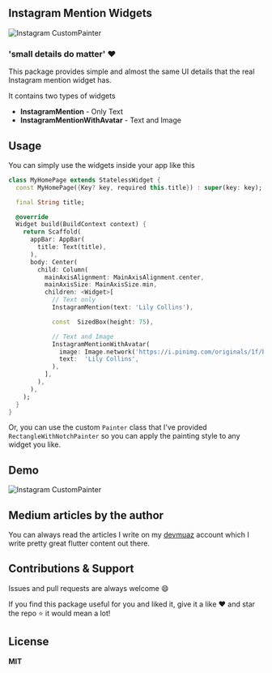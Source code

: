 ## Instagram Mention Widgets

![Instagram CustomPainter](https://github.com/devmuaz/instagram_mention/blob/master/images/instagram_widget.png)

### 'small details do matter' ❤️

This package provides simple and almost the same UI details that the real Instagram mention widget has.

It contains two types of widgets

- **InstagramMention** - Only Text
- **InstagramMentionWithAvatar** - Text and Image

## Usage

You can simply use the widgets inside your app like this

```dart
class MyHomePage extends StatelessWidget {
  const MyHomePage({Key? key, required this.title}) : super(key: key);

  final String title;

  @override
  Widget build(BuildContext context) {
    return Scaffold(
      appBar: AppBar(
        title: Text(title),
      ),
      body: Center(
        child: Column(
          mainAxisAlignment: MainAxisAlignment.center,
          mainAxisSize: MainAxisSize.min,
          children: <Widget>[
            // Text only
            InstagramMention(text: 'Lily Collins'),

            const  SizedBox(height: 75),

            // Text and Image
            InstagramMentionWithAvatar(
              image: Image.network('https://i.pinimg.com/originals/1f/b5/67/1fb567258e278aae24f49e6d5a1950b4.jpg'),
              text:  'Lily Collins',
            ),
          ],
        ),
      ),
    );
  }
}
```

Or, you can use the custom `Painter` class that I've provided `RectangleWithNotchPainter` so you can apply the painting style to any widget you like.

## Demo

![Instagram CustomPainter](https://github.com/devmuaz/instagram_mention/blob/master/images/main_demo.png)

## Medium articles by the author

You can always read the articles I write on my [devmuaz](https://devmuaz.medium.com/) account which I write pretty great flutter content out there.

## Contributions & Support

Issues and pull requests are always welcome 😄

If you find this package useful for you and liked it, give it a like ❤️ and star the repo ⭐️ it would mean a lot!

## License

**MIT**
